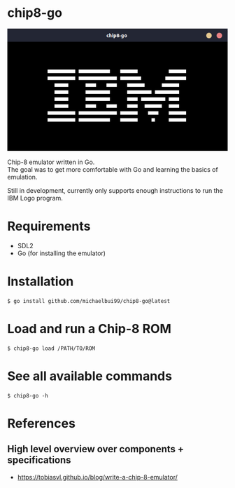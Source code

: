 # chip8-go

<img src="./doc/emulator_running_ibm_logo_program.png">

Chip-8 emulator written in Go.<br>
The goal was to get more comfortable with Go and learning the basics of emulation.

Still in development, currently only supports enough instructions to run the IBM Logo program.

# Requirements

-   SDL2
-   Go (for installing the emulator)

# Installation

```console
$ go install github.com/michaelbui99/chip8-go@latest
```

# Load and run a Chip-8 ROM

```console
$ chip8-go load /PATH/TO/ROM
```

# See all available commands

```console
$ chip8-go -h
```

# References

## High level overview over components + specifications

-   https://tobiasvl.github.io/blog/write-a-chip-8-emulator/
